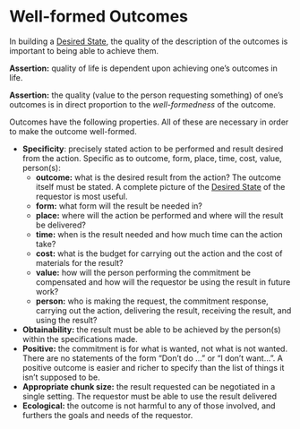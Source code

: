# Well-formed Outcomes

In building a [Desired State](desired-state.md), the quality of the description of the outcomes is important to being able to achieve them.

**Assertion:** quality of life is dependent upon achieving one’s outcomes in life.

**Assertion:** the quality \(value to the person requesting something\) of one’s outcomes is in direct proportion to the _well-formedness_ of the outcome.

Outcomes have the following properties. All of these are necessary in order to make the outcome well-formed.

* **Specificity**: precisely stated action to be performed and result desired from the action. Specific as to outcome, form, place, time, cost, value, person\(s\):
  * **outcome:** what is the desired result from the action? The outcome itself must be stated. A complete picture of the [Desired State](desired-state.md) of the requestor is most useful.
  * **form:** what form will the result be needed in?
  * **place:** where will the action be performed and where will the result be delivered?
  * **time:** when is the result needed and how much time can the action take?
  * **cost:** what is the budget for carrying out the action and the cost of materials for the result?
  * **value:** how will the person performing the commitment be compensated and how will the requestor be using the result in future work?
  * **person:** who is making the request, the commitment response, carrying out the action, delivering the result, receiving the result, and using the result?
* **Obtainability:** the result must be able to be achieved by the person\(s\) within the specifications made.
* **Positive:** the commitment is for what is wanted, not what is not wanted. There are no statements of the form “Don’t do …” or “I don’t want…”. A positive outcome is easier and richer to specify than the list of things it isn’t supposed to be.
* **Appropriate chunk size:** the result requested can be negotiated in a single setting. The requestor must be able to use the result delivered
* **Ecological:** the outcome is not harmful to any of those involved, and furthers the goals and needs of the requestor.

